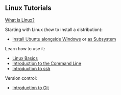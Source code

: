 ## Linux Tutorials
[What is Linux?](https://en.wikipedia.org/wiki/Linux)

Starting with Linux (how to install a distribution):
- [Install Ubuntu alongside Windows](https://help.ubuntu.com/community/WindowsDualBoot) or [as Subsystem](https://medium.com/@CodeBriefly/setup-windows-subsystem-linux-wsl-on-windows-10-a3e50c36b59b)

Learn how to use it:
- [Linux Basics](https://ubuntu.com/tutorials/command-line-for-beginners#1-overview)
- [Introduction to the Command Line](http://swcarpentry.github.io/shell-novice/)
- [Introduction to ssh](https://medium.com/better-programming/learn-to-ssh-go-to-guide-9d525eb83f15)

Version control:
- [Introduction to Git](http://swcarpentry.github.io/git-novice/)
